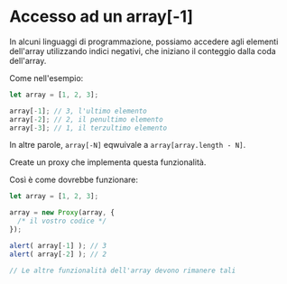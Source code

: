 
# Accesso ad un array[-1]

In alcuni linguaggi di programmazione, possiamo accedere agli elementi dell'array utilizzando indici negativi, che iniziano il conteggio dalla coda dell'array.

Come nell'esempio:

```js
let array = [1, 2, 3];

array[-1]; // 3, l'ultimo elemento
array[-2]; // 2, il penultimo elemento
array[-3]; // 1, il terzultimo elemento
```

In altre parole, `array[-N]` eqwuivale a `array[array.length - N]`.

Create un proxy che implementa questa funzionalità.

Così è come dovrebbe funzionare:

```js
let array = [1, 2, 3];

array = new Proxy(array, {
  /* il vostro codice */
});

alert( array[-1] ); // 3
alert( array[-2] ); // 2

// Le altre funzionalità dell'array devono rimanere tali
```
